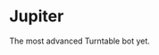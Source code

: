 <html>
<body>
  <h1>Jupiter</h1>
  <span id="subtitle">The most advanced Turntable bot yet.</span>
</body>
</html>
